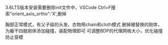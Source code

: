 3.6LTS版本安装需要删除init文件中，VSCode Ctrl+F搜索"orient_axis_ortho":'X',删掉

胸部正常模式，有父子级的头发、衣物用chain和cloth模式
删掉被替换的刚体，为躯干四肢刚体添加碰撞，装配物理即可
可调整BDP的代理网格大小，优化碰撞防止穿模